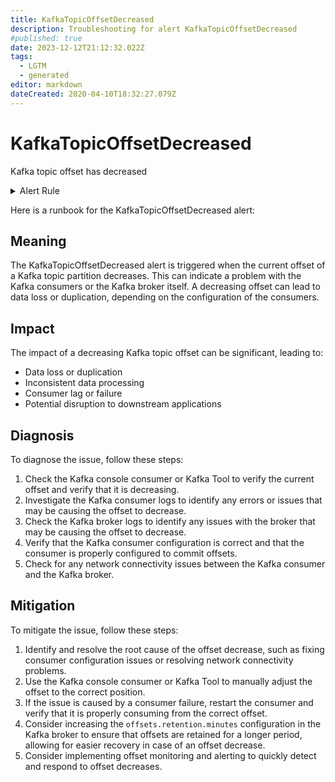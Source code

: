 ```yaml
---
title: KafkaTopicOffsetDecreased
description: Troubleshooting for alert KafkaTopicOffsetDecreased
#published: true
date: 2023-12-12T21:12:32.022Z
tags: 
  - LGTM
  - generated
editor: markdown
dateCreated: 2020-04-10T18:32:27.079Z
---
```


# KafkaTopicOffsetDecreased

Kafka topic offset has decreased

<details>
  <summary>Alert Rule</summary>

{{% rule "kafka/linkedin-kafka-exporter.yml" "KafkaTopicOffsetDecreased" %}}

{{% comment %}}

```yaml
alert: KafkaTopicOffsetDecreased
expr: delta(kafka_burrow_partition_current_offset[1m]) < 0
for: 0m
labels:
    severity: warning
annotations:
    summary: Kafka topic offset decreased (instance {{ $labels.instance }})
    description: |-
        Kafka topic offset has decreased
          VALUE = {{ $value }}
          LABELS = {{ $labels }}
    runbook: https://github.com/srerun/prometheus-alerts/blob/main/content/runbooks/linkedin-kafka-exporter/KafkaTopicOffsetDecreased.md

```

{{% /comment %}}

</details>


Here is a runbook for the KafkaTopicOffsetDecreased alert:

## Meaning

The KafkaTopicOffsetDecreased alert is triggered when the current offset of a Kafka topic partition decreases. This can indicate a problem with the Kafka consumers or the Kafka broker itself. A decreasing offset can lead to data loss or duplication, depending on the configuration of the consumers.

## Impact

The impact of a decreasing Kafka topic offset can be significant, leading to:

* Data loss or duplication
* Inconsistent data processing
* Consumer lag or failure
* Potential disruption to downstream applications

## Diagnosis

To diagnose the issue, follow these steps:

1. Check the Kafka console consumer or Kafka Tool to verify the current offset and verify that it is decreasing.
2. Investigate the Kafka consumer logs to identify any errors or issues that may be causing the offset to decrease.
3. Check the Kafka broker logs to identify any issues with the broker that may be causing the offset to decrease.
4. Verify that the Kafka consumer configuration is correct and that the consumer is properly configured to commit offsets.
5. Check for any network connectivity issues between the Kafka consumer and the Kafka broker.

## Mitigation

To mitigate the issue, follow these steps:

1. Identify and resolve the root cause of the offset decrease, such as fixing consumer configuration issues or resolving network connectivity problems.
2. Use the Kafka console consumer or Kafka Tool to manually adjust the offset to the correct position.
3. If the issue is caused by a consumer failure, restart the consumer and verify that it is properly consuming from the correct offset.
4. Consider increasing the `offsets.retention.minutes` configuration in the Kafka broker to ensure that offsets are retained for a longer period, allowing for easier recovery in case of an offset decrease.
5. Consider implementing offset monitoring and alerting to quickly detect and respond to offset decreases.